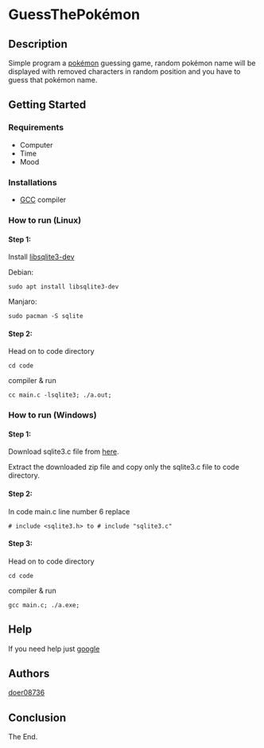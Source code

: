 # GuessThePokémon

## Description
Simple program a [pokémon](https://www.google.com/search?q=pokemon) guessing game, random pokémon name will be displayed with removed characters in random position and you have to guess that pokémon name.

## Getting Started
### Requirements
* Computer
* Time
* Mood

### Installations
* [GCC](https://www.google.com/search?q=gcc) compiler

### How to run (Linux)
#### Step 1:
Install [libsqlite3-dev](https://www.google.com/search?q=libsqlite3-dev)

Debian:
```
sudo apt install libsqlite3-dev
```
Manjaro:
```
sudo pacman -S sqlite
```

#### Step 2:
Head on to code directory
```
cd code
```
compiler & run
```
cc main.c -lsqlite3; ./a.out;
```

### How to run (Windows)
#### Step 1:
Download sqlite3.c file from [here](https://sqlite.org/2023/sqlite-amalgamation-3410009.zip).

Extract the downloaded zip file and copy only the sqlite3.c file to code directory.

#### Step 2:
In code main.c line number 6
replace
```
# include <sqlite3.h> to # include "sqlite3.c"
```

#### Step 3:
Head on to code directory
```
cd code
```
compiler & run
```
gcc main.c; ./a.exe;
```
## Help
If you need help just [google](https://www.google.com)

## Authors
[doer08736](https://github.com/doer08736)

## Conclusion
The End.